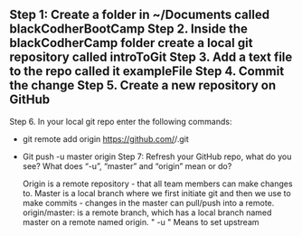 Step 1: Create a folder in ~/Documents called blackCodherBootCamp
Step 2. Inside the blackCodherCamp folder create a local git repository called introToGit
Step 3. Add a text file to the repo called it exampleFile
Step 4. Commit the change
Step 5. Create a new repository on GitHub
-
Step 6. In your local git repo enter the following commands:
- git remote add origin https://github.com/<yourGitName>/<yourRepoName>.git
- Git push -u master origin
Step 7: Refresh your GitHub repo, what do you see? What does “-u”, “master” and
“origin” mean or do?
  
     Origin is a remote repository - that all team members can make changes to.
     Master is a local branch where we first initiate git and then we use to make commits - changes in the master can pull/push into a remote.
     origin/master: is a remote branch, which has a local branch named master on a remote named origin.
    " -u " Means to set upstream
